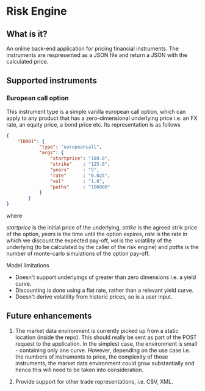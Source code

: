 # Risk Engine

## What is it?

An online back-end application for pricing financial instruments. The instruments are respresented as a JSON file and return a JSON with the calculated price.

## Supported instruments

### European call option

This instrument type is a simple vanilla european call option, which can apply to any product that has a zero-dimensional underlying price i.e. an FX rate, an equity price, a bond price etc. Its representation is as follows

```json
{
    "ID001": {
            "type": "europeancall",
            "args": {
                "startprice": "100.0",
                "strike"    : "125.0",
                "years"     : "5",
                "rate"      : "0.025",
                "vol"       : "1.0",
                "paths"     : "100000"
            }
        }
}
```

where

*startprice* is the initial price of the underlying,
*strike* is the agreed strik price of the option,
*years* is the time until the option expires,
*rate* is the rate in which we discount the expected pay-off,
*vol* is the volatility of the underlying (to be calculated by the caller of the risk engine) and
*paths* is the number of monte-carlo simulations of the option pay-off.

Model limitations

- Doesn't support underlyings of greater than zero dimensions i.e. a yield curve.
- Discounting is done using a flat rate, rather than a relevant yield curve.
- Doesn't derive volatility from historic prices, so is a user input.

## Future enhancements

1. The market data environment is currently picked up from a static location (inside the repo). This should really be sent as part of the POST request to the application. In the simplest case, the environment is small - containing only one curve. However, depending on the use case i.e. the numbers of instruments to price, the complexity of those instruments, the market data environment could grow substantially and hence this will need to be taken into consideration.

2. Provide support for other trade representations, i.e. CSV, XML.
